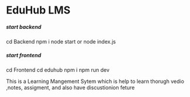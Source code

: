 # EduHub LMS
##### start backend
cd Backend
npm i 
node start or node index.js
##### start frontend
cd Frontend
cd eduhub
npm i 
npm run dev

<p>This is a Learning Mangement Sytem which is help to learn  thorugh vedio ,notes, assigment, and also have discustionion feture</p>

